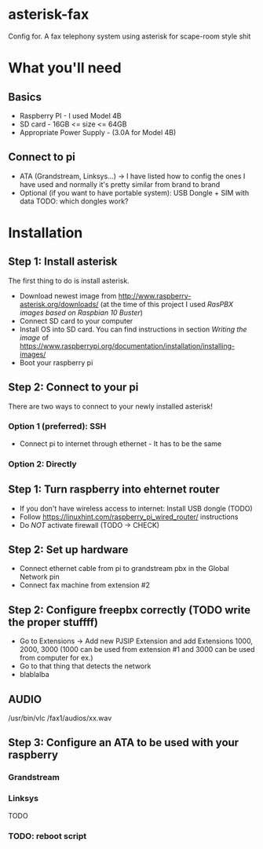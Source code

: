 # asterisk-fax
Config for. A fax telephony system using asterisk for scape-room style shit
# What you'll need
## Basics
- Raspberry PI - I used Model 4B
- SD card - 16GB <= size <= 64GB
- Appropriate Power Supply - (3.0A for Model 4B)
## Connect to pi

- ATA (Grandstream, Linksys...) -> I have listed how to config the ones I have used and normally it's pretty similar from brand to brand
- Optional (if you want to have portable system): USB Dongle + SIM with data TODO: which dongles work?
# Installation
## Step 1: Install asterisk
The first thing to do is install asterisk.
- Download newest image from http://www.raspberry-asterisk.org/downloads/ (at the time of this project I used *RasPBX images based on Raspbian 10 Buster*)
- Connect SD card to your computer
- Install OS into SD card. You can find instructions in section *Writing the image* of https://www.raspberrypi.org/documentation/installation/installing-images/
- Boot your raspberry pi
## Step 2: Connect to your pi
There are two ways to connect to your newly installed asterisk!
### Option 1 (preferred): SSH
- Connect pi to internet through ethernet - It has to be the same 
### Option 2: Directly
## Step 1: Turn raspberry into ehternet router 
- If you don't have wireless access to internet: Install USB dongle (TODO)
- Follow https://linuxhint.com/raspberry_pi_wired_router/ instructions
- Do *NOT* activate firewall (TODO -> CHECK)
## Step 2: Set up hardware
- Connect ethernet cable from pi to grandstream pbx in the Global Network pin
- Connect fax machine from extension #2
## Step 2: Configure freepbx correctly (TODO write the proper stuffff)
- Go to Extensions -> Add new PJSIP Extension and add Extensions 1000, 2000, 3000 (1000 can be used from extension #1 and 3000 can be used from computer for ex.)
- Go to that thing that detects the network
- blablalba
## AUDIO
/usr/bin/vlc /fax1/audios/xx.wav 
## Step 3: Configure an ATA to be used with your raspberry
### Grandstream
### Linksys
TODO

### TODO: reboot script
